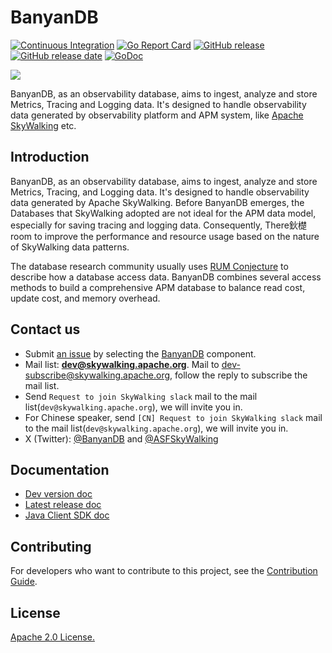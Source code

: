 ﻿# BanyanDB

[![Continuous Integration](https://github.com/apache/skywalking-banyandb/actions/workflows/ci.yml/badge.svg?branch=main)](https://github.com/apache/skywalking-banyandb/actions/workflows/ci.yml)
[![Go Report Card](https://goreportcard.com/badge/github.com/apache/skywalking-banyandb)](https://goreportcard.com/report/github.com/apache/skywalking-banyandb)
[![GitHub release](https://img.shields.io/github/tag/apache/skywalking-banyandb.svg?label=release)](https://github.com/apache/skywalking-banyandb/releases)
[![GitHub release date](https://img.shields.io/github/release-date/apache/skywalking-banyandb.svg)](https://github.com/apache/skywalking-banyandb/releases)
[![GoDoc](https://img.shields.io/badge/Godoc-reference-blue.svg)](https://godoc.org/github.com/apache/skywalking-banyandb)

![](./assets/banyandb_small.jpg)

BanyanDB, as an observability database, aims to ingest, analyze and store Metrics, Tracing and Logging data.
It's designed to handle observability data generated by observability platform and APM system, like [Apache SkyWalking](https://github.com/apache/skywalking) etc.

## Introduction

BanyanDB, as an observability database, aims to ingest, analyze and store Metrics, Tracing, and Logging data. It's designed to handle observability data generated by Apache SkyWalking. Before BanyanDB emerges, the Databases that SkyWalking adopted are not ideal for the APM data model, especially for saving tracing and logging data. Consequently, There鈥檚 room to improve the performance and resource usage based on the nature of SkyWalking data patterns.

The database research community usually uses [RUM Conjecture](http://daslab.seas.harvard.edu/rum-conjecture/) to describe how a database access data. BanyanDB combines several access methods to build a comprehensive APM database to balance read cost, update cost, and memory overhead.

## Contact us

* Submit [an issue](https://github.com/apache/skywalking/issues/new) by selecting the [BanyanDB](https://github.com/apache/skywalking/issues?q=is%3Aopen+is%3Aissue+label%3Adatabase) component.
* Mail list: **dev@skywalking.apache.org**. Mail to dev-subscribe@skywalking.apache.org, follow the reply to subscribe the mail list.
* Send `Request to join SkyWalking slack` mail to the mail list(`dev@skywalking.apache.org`), we will invite you in.
* For Chinese speaker, send `[CN] Request to join SkyWalking slack` mail to the mail list(`dev@skywalking.apache.org`), we will invite you in.
* X (Twitter): [@BanyanDB](https://twitter.com/BanyanDB) and [@ASFSkyWalking](https://twitter.com/ASFSkyWalking)

## Documentation

- [Dev version doc](https://skywalking.apache.org/docs/skywalking-banyandb/next/readme/)
- [Latest release doc](https://skywalking.apache.org/docs/skywalking-banyandb/latest/readme/)
- [Java Client SDK doc](https://skywalking.apache.org/docs/#BanyanDBJavaClient)


## Contributing

For developers who want to contribute to this project, see the [Contribution Guide](CONTRIBUTING.md).

## License

[Apache 2.0 License.](LICENSE)
